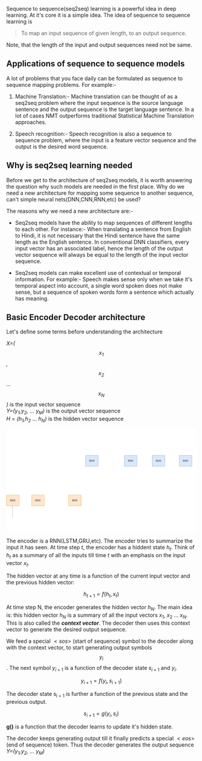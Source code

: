 
Sequence to sequence(seq2seq) learning is a powerful idea in deep learning. At it's core it is a simple idea. The idea of sequence to sequence learning is

> To map an input sequence of given length, to an output sequence. 

Note, that the length of the input and output sequences need not be same.

## Applications of sequence to sequence models

A lot of problems that you face daily can be formulated as sequence to sequence mapping problems. For example:-

1) Machine Translation:- Machine translation can be thought of as a seq2seq problem where the input sequence is the source language sentence and the output sequence is the target language sentence. 
In a lot of cases NMT outperforms traditional Statistical Machine Translation approaches.

2) Speech recognition:- Speech recognition is also a sequence to sequence problem, where the input is a feature vector sequence and the output is the desired word sequence.


## Why is seq2seq learning needed

Before we get to the architecture of seq2seq models, it is worth answering the question why such models are needed in the first place.
Why do we need a new architecture for mapping some sequence to another sequence, can't simple neural nets(DNN,CNN,RNN,etc) be used?

The reasons why we need a new architecture are:-
* Seq2seq models have the ability to map sequences of different lengths to each other. For instance:- When translating a sentence from English to Hindi, it is not necessary that the Hindi sentence have the same length as the English sentence. In conventional DNN classifiers, every input vector has an associated label, hence the length of the output vector sequence will always be equal to the length of the input vector sequence.

* Seq2seq models can make excellent use of contextual or temporal information. For example:- Speech makes sense only when we take it's temporal aspect into account, a single word spoken does not make sense, but a sequence of spoken words form a sentence which actually has meaning.


## Basic Encoder Decoder architecture

Let's define some terms before understanding the architecture

*X=($$x_1$$,$$x_2$$ ... $$x_N$$)* is the input vector sequence  
*Y=($y_1$,$y_2$, ... $y_M$)* is the output vector sequence  
*H = ($h_1$,$h_2$ ... $h_N$)* is the hidden vector sequence

![Encoder Decoder](../images/encoder_decoder_architecture.png)

The encoder is a RNN(LSTM,GRU,etc). The encoder tries to summarize the input it has seen. At time step *t*, the encoder has a hiddent state $h_t$. Think of $h_t$ as a summary of all the inputs till time *t* with an emphasis on the input vector $x_t$.

The hidden vector at any time is a function of the current input vector and the previous hidden vector:

$$h_{t+1}=f(h_t,x_t)$$

At time step N, the encoder generates the hidden vector $h_N$. The main idea is: this hidden vector $h_N$ is a summary of all the input vectors $x_1$, $x_2$ ... $x_N$. This is also called the ***context vector***. The decoder then uses this context vector to generate the desired output sequence.

We feed a special $<sos>$ (start of sequence) symbol to the decoder along with the context vector, to start generating output symbols $$y_i$$. The next symbol $y_{i + 1}$ is a function of the decoder state $s_{i + 1}$ and $y_i$.

$$y_{i + 1}=f(y_i,s_{i + 1})$$

The decoder state s<sub>i + 1</sub> is further a function of the previous state and the previous output.

$$s_{i + 1}=g(y_i,s_i)$$

**g()** is a function that the decoder learns to update it's hidden state.

The decoder keeps generating output till it finally predicts a special $<eos>$ (end of sequence) token. Thus the decoder generates the output sequence *Y=($y_1$,$y_2$, ... $y_M$)*













